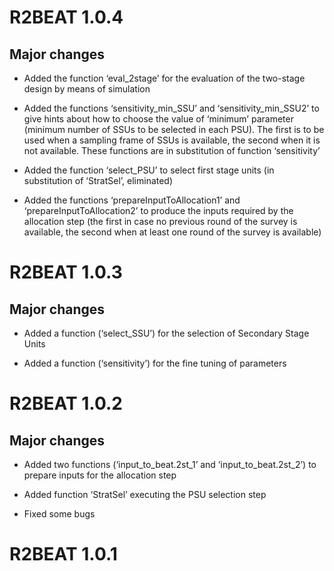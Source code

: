 
<!-- NEWS.md is generated from NEWS.Rmd. Please edit NEWS.Rmd file -->

# R2BEAT 1.0.4

## Major changes

-   Added the function ‘eval\_2stage’ for the evaluation of the
    two-stage design by means of simulation

-   Added the functions ‘sensitivity\_min\_SSU’ and
    ‘sensitivity\_min\_SSU2’ to give hints about how to choose the value
    of ‘minimum’ parameter (minimum number of SSUs to be selected in
    each PSU). The first is to be used when a sampling frame of SSUs is
    available, the second when it is not available. These functions are
    in substitution of function ‘sensitivity’

-   Added the function ‘select\_PSU’ to select first stage units (in
    substitution of ‘StratSel’, eliminated)

-   Added the functions ‘prepareInputToAllocation1’ and
    ‘prepareInputToAllocation2’ to produce the inputs required by the
    allocation step (the first in case no previous round of the survey
    is available, the second when at least one round of the survey is
    available)

# R2BEAT 1.0.3

## Major changes

-   Added a function (‘select\_SSU’) for the selection of Secondary
    Stage Units

-   Added a function (‘sensitivity’) for the fine tuning of parameters

# R2BEAT 1.0.2

## Major changes

-   Added two functions (‘input\_to\_beat.2st\_1’ and
    ‘input\_to\_beat.2st\_2’) to prepare inputs for the allocation step

-   Added function ‘StratSel’ executing the PSU selection step

-   Fixed some bugs

# R2BEAT 1.0.1
